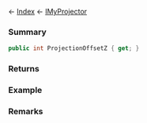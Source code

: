 ← [Index](Api-Index) ← [IMyProjector](Sandbox.ModAPI.Ingame.IMyProjector)

### Summary

```csharp
public int ProjectionOffsetZ { get; }
```

### Returns

### Example

### Remarks

